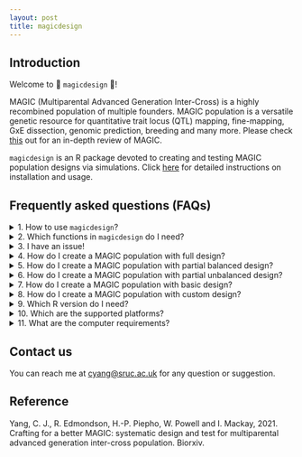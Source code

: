 ```yaml
---
layout: post
title: magicdesign
---
```


## Introduction
Welcome to :star2: `magicdesign` :star2:!

MAGIC (Multiparental Advanced Generation Inter-Cross) is a highly recombined population of multiple founders. MAGIC population is a versatile genetic resource for quantitative trait locus (QTL) mapping, fine-mapping, GxE dissection, genomic prediction, breeding and many more. Please check [this](https://doi.org/10.1038/s41437-020-0336-6) out for an in-depth review of MAGIC.

`magicdesign` is an R package devoted to creating and testing MAGIC population designs via simulations. Click [here](https://cjyang-sruc.github.io/files/magicdesign_vignette) for detailed instructions on installation and usage.

## Frequently asked questions (FAQs)
<details>
  <summary>1. How to use <code>magicdesign</code>?</summary>
  <p>First, make sure you have <code>devtools</code> installed in <code>R</code>. Skip this if you already have <code>devtools</code>.</p>
  <p><code>install.packages("devtools")</code></p>
  <p>Next, install <code>magicdesign</code>.</p>
  <p><code>devtools::install_github("cjyang-sruc/magicdesign")</code></p>
  <p>If the installation is successful, run the following:</p>
  <p><code>library(magicdesign)</code></p>
  <p>Detailed user instructions can be found <a href="https://cjyang-sruc.github.io/files/magicdesign_vignette">here</a>.</p>
  <br>
</details>

<details>
  <summary>2. Which functions in <code>magicdesign</code> do I need?</summary>
  <ul>
    <li><code>magic.eval</code>: create a MAGIC population design and simulate the population.</li>
    <li><code>magic.summary</code>: tabulate the information of all designs.</li>
    <li><code>magic.plot</code>: plot the distributions of recombinant haplotypes and founder genomes from all designs.</li>
    <li><code>magic.ped2plot</code>: plot the pedigree of a MAGIC population design.</li>
  </ul>
  <br>
</details>

<details>
  <summary>3. I have an issue!</summary>
  <p>Please report the issue with error codes to <a href="mailto=:cyang@sruc.ac.uk">cyang@sruc.ac.uk</a>.</p>
  <br>
</details>

<details>
  <summary>4. How do I create a MAGIC population with full design?</summary>
  <code>mpop <- magic.eval(m=8, m=45, reps=c(1,1,2), self=c(0,0,4), balanced=T)</code>
  <br>
</details>

<details>
  <summary>5. How do I create a MAGIC population with partial balanced design?</summary>
  <code>mpop <- magic.eval(m=8, m=1, reps=c(1,1,10), self=c(0,0,4), balanced=T)</code>
  <br>
</details>

<details>
  <summary>6. How do I create a MAGIC population with partial unbalanced design?</summary>
  <code>mpop <- magic.eval(m=8, m=7, reps=c(1,1,10), self=c(0,0,4), balanced=F)</code>
  <br>
</details>

<details>
  <summary>7. How do I create a MAGIC population with basic design?</summary>
  <code>mpop <- magic.eval(m=8, m=0, reps=c(1,4,20), self=c(0,0,4))</code>
  <br>
</details>

<details>
  <summary>8. How do I create a MAGIC population with custom design?</summary>
  <p><code>cped <- cbind(1:106, c(rep(0,4), 1, 3, rep(5,100)), c(rep(0,4), 2, 4, rep(6,100)), c(rep(0,4), rep(1,2), rep(2,100)))</code></p>
  <p><code>mpop <- magic.eval(ped=cped)</code></p>
  <br>
</details>

<details>
  <summary>9. Which R version do I need?</summary>
  <p><code>magicdesign</code> is built in R version 4.0.3 and it should work with any newer version of R. I have not tested <code>magicdesign</code> in older versions so it may or may not work in older R versions.</p>
  <br>
</details>

<details>
  <summary>10. Which are the supported platforms?</summary>
  <p><code>magicdesign</code> is built in Windows, but it should work in Mac or Linux.</p>
  <br>
</details>

<details>
  <summary>11. What are the computer requirements?</summary>
  <p>Nothing specific, but a fast processor (>2 GHz) with decent amount of RAM (>4 Gb) would be nice. <code>magicdesign</code> itself does not require more than one processor core, but I am not sure if its dependency <code>AlphaSimR</code> uses multiple cores.</p>
  <br>
</details>

## Contact us
You can reach me at [cyang@sruc.ac.uk](mailto:cyang@sruc.ac.uk) for any question or suggestion.

## Reference
Yang, C. J., R. Edmondson, H.-P. Piepho, W. Powell and I. Mackay, 2021. Crafting for a better MAGIC: systematic design and test for multiparental advanced generation inter-cross population. Biorxiv.
